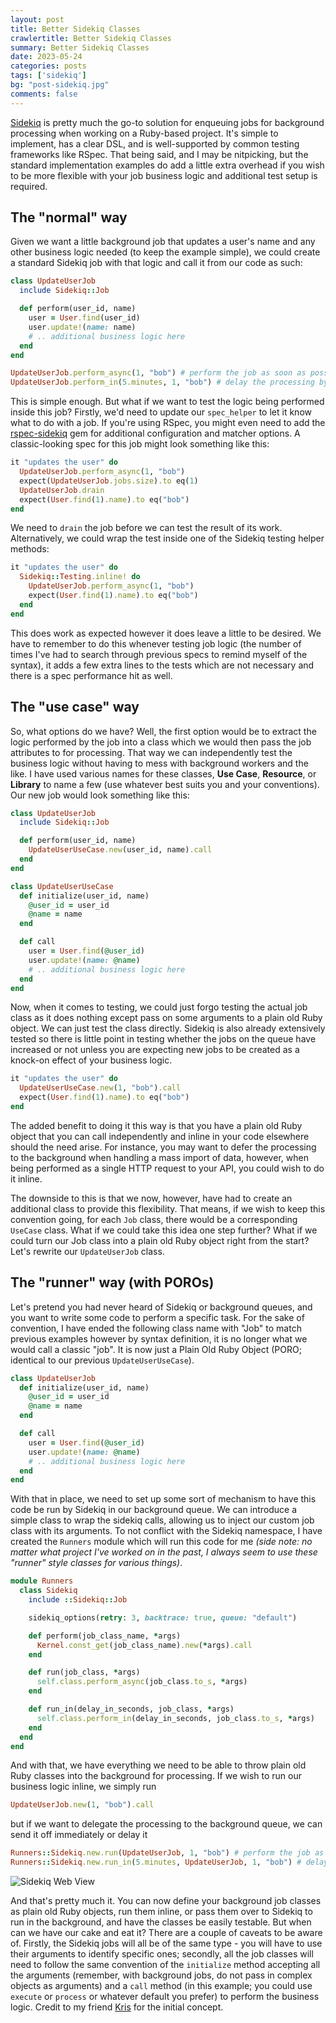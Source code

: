 ```yaml
---
layout: post
title: Better Sidekiq Classes
crawlertitle: Better Sidekiq Classes
summary: Better Sidekiq Classes
date: 2023-05-24
categories: posts
tags: ['sidekiq']
bg: "post-sidekiq.jpg"
comments: false
---
```


[Sidekiq](https://github.com/sidekiq/sidekiq) is pretty much the go-to solution for enqueuing jobs for background processing when working on a Ruby-based project. It's simple to implement, has a clear DSL, and is well-supported by common testing frameworks like RSpec. That being said, and I may be nitpicking, but the standard implementation examples do add a little extra overhead if you wish to be more flexible with your job business logic and additional test setup is required.

## The "normal" way

Given we want a little background job that updates a user's name and any other business logic needed (to keep the example simple), we could create a standard Sidekiq job with that logic and call it from our code as such:
```ruby
class UpdateUserJob
  include Sidekiq::Job

  def perform(user_id, name)
    user = User.find(user_id)
    user.update!(name: name)
    # .. additional business logic here
  end
end

UpdateUserJob.perform_async(1, "bob") # perform the job as soon as possible
UpdateUserJob.perform_in(5.minutes, 1, "bob") # delay the processing by 5 minutes
```
This is simple enough. But what if we want to test the logic being performed inside this job? Firstly, we'd need to update our `spec_helper` to let it know what to do with a job. If you're using RSpec, you might even need to add the [rspec-sidekiq](https://github.com/philostler/rspec-sidekiq) gem for additional configuration and matcher options. A classic-looking spec for this job might look something like this:
```ruby
it "updates the user" do
  UpdateUserJob.perform_async(1, "bob")
  expect(UpdateUserJob.jobs.size).to eq(1)
  UpdateUserJob.drain
  expect(User.find(1).name).to eq("bob")
end
```
We need to `drain` the job before we can test the result of its work. Alternatively, we could wrap the test inside one of the Sidekiq testing helper methods:
```ruby
it "updates the user" do
  Sidekiq::Testing.inline! do
    UpdateUserJob.perform_async(1, "bob")
    expect(User.find(1).name).to eq("bob")
  end
end
```
This does work as expected however it does leave a little to be desired. We have to remember to do this whenever testing job logic (the number of times I've had to search through previous specs to remind myself of the syntax), it adds a few extra lines to the tests which are not necessary and there is a spec performance hit as well.

## The "use case" way

So, what options do we have? Well, the first option would be to extract the logic performed by the job into a class which we would then pass the job attributes to for processing. That way we can independently test the business logic without having to mess with background workers and the like. I have used various names for these classes, **Use Case**, **Resource**, or **Library** to name a few (use whatever best suits you and your conventions). Our new job would look something like this:
```ruby
class UpdateUserJob
  include Sidekiq::Job

  def perform(user_id, name)
    UpdateUserUseCase.new(user_id, name).call
  end
end

class UpdateUserUseCase
  def initialize(user_id, name)
    @user_id = user_id
    @name = name
  end

  def call
    user = User.find(@user_id)
    user.update!(name: @name)
    # .. additional business logic here
  end
end
```
Now, when it comes to testing, we could just forgo testing the actual job class as it does nothing except pass on some arguments to a plain old Ruby object. We can just test the class directly. Sidekiq is also already extensively tested so there is little point in testing whether the jobs on the queue have increased or not unless you are expecting new jobs to be created as a knock-on effect of your business logic.
```ruby
it "updates the user" do
  UpdateUserUseCase.new(1, "bob").call
  expect(User.find(1).name).to eq("bob")
end
```
The added benefit to doing it this way is that you have a plain old Ruby object that you can call independently and inline in your code elsewhere should the need arise. For instance, you may want to defer the processing to the background when handling a mass import of data, however, when being performed as a single HTTP request to your API, you could wish to do it inline.

The downside to this is that we now, however, have had to create an additional class to provide this flexibility. That means, if we wish to keep this convention going, for each `Job` class, there would be a corresponding `UseCase` class. What if we could take this idea one step further? What if we could turn our Job class into a plain old Ruby object right from the start? Let's rewrite our `UpdateUserJob` class.

## The "runner" way (with POROs)

Let's pretend you had never heard of Sidekiq or background queues, and you want to write some code to perform a specific task. For the sake of convention, I have ended the following class name with "Job" to match previous examples however by syntax definition, it is no longer what we would call a classic "job". It is now just a Plain Old Ruby Object (PORO; identical to our previous `UpdateUserUseCase`).
```ruby
class UpdateUserJob
  def initialize(user_id, name)
    @user_id = user_id
    @name = name
  end

  def call
    user = User.find(@user_id)
    user.update!(name: @name)
    # .. additional business logic here
  end
end
```
With that in place, we need to set up some sort of mechanism to have this code be run by Sidekiq in our background queue. We can introduce a simple class to wrap the sidekiq calls, allowing us to inject our custom job class with its arguments. To not conflict with the Sidekiq namespace, I have created the `Runners` module which will run this code for me _(side note: no matter what project I've worked on in the past, I always seem to use these "runner" style classes for various things)_.
```ruby
module Runners
  class Sidekiq
    include ::Sidekiq::Job

    sidekiq_options(retry: 3, backtrace: true, queue: "default")

    def perform(job_class_name, *args)
      Kernel.const_get(job_class_name).new(*args).call
    end

    def run(job_class, *args)
      self.class.perform_async(job_class.to_s, *args)
    end

    def run_in(delay_in_seconds, job_class, *args)
      self.class.perform_in(delay_in_seconds, job_class.to_s, *args)
    end
  end
end
``````
And with that, we have everything we need to be able to throw plain old Ruby classes into the background for processing. If we wish to run our business logic inline, we simply run
```ruby
UpdateUserJob.new(1, "bob").call
```
but if we want to delegate the processing to the background queue, we can send it off immediately or delay it
```ruby
Runners::Sidekiq.new.run(UpdateUserJob, 1, "bob") # perform the job as soon as possible
Runners::Sidekiq.new.run_in(5.minutes, UpdateUserJob, 1, "bob") # delay the processing by 5 minutes
```
![Sidekiq Web View]({{site.images}}/sidekiq_classes/update_user_job.png)

And that's pretty much it. You can now define your background job classes as plain old Ruby objects, run them inline, or pass them over to Sidekiq to run in the background, and have the classes be easily testable. But when can we have our cake and eat it? There are a couple of caveats to be aware of. Firstly, the Sidekiq jobs will all be of the same type - you will have to use their arguments to identify specific ones; secondly, all the job classes will need to follow the same convention of the `initialize` method accepting all the arguments (remember, with background jobs, do not pass in complex objects as arguments) and a `call` method (in this example; you could use `execute` or `process` or whatever default you prefer) to perform the business logic. Credit to my friend [Kris](https://github.com/krzyczak) for the initial concept.
